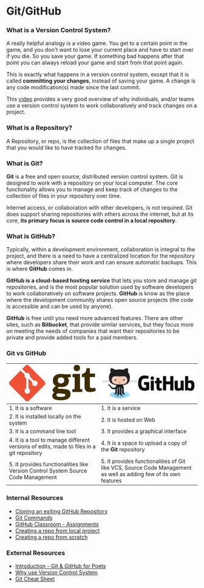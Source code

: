 # Git/GitHub 

### What is a Version Control System?

A really helpful analogy is a video game. You get to a certain point in the game, and you don't want to lose your current place and have to start over if you die. So you save your game. If something bad happens after that point you can always reload your game and start from that point again. 

This is exactly what happens in a version control system, except that it is called **committing your changes**, instead of saving your game. A change is any code modification\(s\) made since the last commit.

This [video](https://www.youtube.com/watch?v=rbZf3lPMOYY&list=PLVYDhqbgYpYXbAL\_Hps1Y--THRmaTFipj&index=9) provides a very good overview of why individuals, and/or teams use a version control system to work collaboratively and track changes on a project.

### What is a Repository?

A Repository, or repo, is the collection of files that make up a single project that you would like to have tracked for changes.

### What is Git?

**Git** is a free and open source, distributed version control system. Git is designed to work with a repository on your local computer. The core functionality allows you to manage and keep track of changes to the collection of files in your repository over time. 

Internet access, or collaboration with other developers, is not required. Git does support sharing repositories with others across the internet, but at its core, **its primary focus is source code control in a local repository**.

### What is GitHub?


Typically, within a development environment, collaboration is integral to the project, and there is a need to have a centralized location for the repository where developers share their work and can ensure automatic backups. This is where **GitHub** comes in.

**GitHub is a cloud-based hosting service** that lets you store and manage git repositories, and is the most popular solution used by software developers to work collaboratively on software projects.  **GitHub** is know as the place where the development community shares open source projects (the code is accessible and can be used by anyone). 

**GitHub** is free until you need more advanced features. There are other sites, such as **Bitbucket**, that provide similar services, but they focus more on meeting the needs of companies that want their repositories to be private and provide added tools for a paid members.

### **Git vs GitHub**

| ![git logo - Git vs GitHub - Edureka](https://raw.githubusercontent.com/hoc-labs/images/main/gitlogo.png) | ![GitHub logo - Git vs GitHub - Edureka](https://raw.githubusercontent.com/hoc-labs/images/main/github-logo.png) |
| :--- | :--- |
| 1. It is a software | 1. It is a service |
| 2. It is installed locally on the system | 2. It is hosted on  Web |
| 3. It is a command line tool | 3. It provides a graphical interface |
| 4. It is a tool to manage different versions of edits, made to files in a git repository | 4. It is a space to upload a copy of the **Git** repository |
| 5. It provides functionalities like Version Control System Source Code Management | 5. It provides functionalities of Git like VCS, Source Code Management as well as adding few of its own features |

### Internal Resources
* [Cloning an exiting GitHub Repository](./git-cloning-existing-repo.md)
* [Git Commands](./git-commands.md)
* [GitHub Classroom - Assignments](./github-classroom-intro.md)
* [Creating a repo from local project](./git-create-repo-from-local.md)
* [Creating a repo from scratch](./git-create-fresh-repo.md)

### External Resources
* [Introduction - Git & GitHub for Poets](https://www.youtube.com/watch?v=BCQHnlnPusY)
* [Why use Version Control System](https://www.youtube.com/watch?v=rbZf3lPMOYY&list=PLVYDhqbgYpYXbAL\_Hps1Y--THRmaTFipj&index=9)
* [Git Cheat Sheet](https://education.github.com/git-cheat-sheet-education.pdf)







